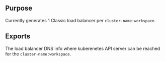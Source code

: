 ## Purpose
Currently generates 1 Classic load balancer per
`cluster-name:workspace`.

## Exports
The load balancer DNS info where kuberenetes API server can be
reached for the `cluster-name:workspace`.
